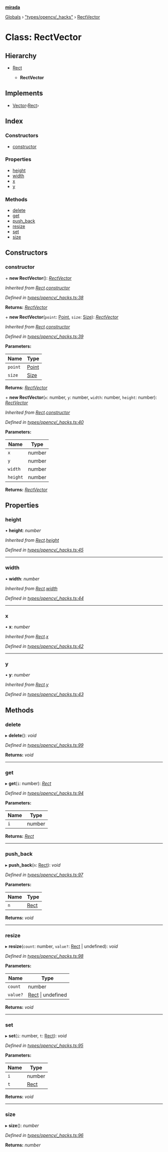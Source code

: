 **[mirada](../README.md)**

[Globals](../README.md) › ["types/opencv/_hacks"](../modules/_types_opencv__hacks_.md) › [RectVector](_types_opencv__hacks_.rectvector.md)

# Class: RectVector

## Hierarchy

* [Rect](_types_opencv__hacks_.rect.md)

  * **RectVector**

## Implements

* [Vector](_types_opencv__hacks_.vector.md)‹[Rect](_types_opencv__hacks_.rect.md)›

## Index

### Constructors

* [constructor](_types_opencv__hacks_.rectvector.md#constructor)

### Properties

* [height](_types_opencv__hacks_.rectvector.md#height)
* [width](_types_opencv__hacks_.rectvector.md#width)
* [x](_types_opencv__hacks_.rectvector.md#x)
* [y](_types_opencv__hacks_.rectvector.md#y)

### Methods

* [delete](_types_opencv__hacks_.rectvector.md#delete)
* [get](_types_opencv__hacks_.rectvector.md#get)
* [push_back](_types_opencv__hacks_.rectvector.md#push_back)
* [resize](_types_opencv__hacks_.rectvector.md#resize)
* [set](_types_opencv__hacks_.rectvector.md#set)
* [size](_types_opencv__hacks_.rectvector.md#size)

## Constructors

###  constructor

\+ **new RectVector**(): *[RectVector](_types_opencv__hacks_.rectvector.md)*

*Inherited from [Rect](_types_opencv__hacks_.rect.md).[constructor](_types_opencv__hacks_.rect.md#constructor)*

*Defined in [types/opencv/_hacks.ts:38](https://github.com/cancerberoSgx/mirada/blob/170e57c/mirada/src/types/opencv/_hacks.ts#L38)*

**Returns:** *[RectVector](_types_opencv__hacks_.rectvector.md)*

\+ **new RectVector**(`point`: [Point](_types_opencv__hacks_.point.md), `size`: [Size](_types_opencv__hacks_.size.md)): *[RectVector](_types_opencv__hacks_.rectvector.md)*

*Inherited from [Rect](_types_opencv__hacks_.rect.md).[constructor](_types_opencv__hacks_.rect.md#constructor)*

*Defined in [types/opencv/_hacks.ts:39](https://github.com/cancerberoSgx/mirada/blob/170e57c/mirada/src/types/opencv/_hacks.ts#L39)*

**Parameters:**

Name | Type |
------ | ------ |
`point` | [Point](_types_opencv__hacks_.point.md) |
`size` | [Size](_types_opencv__hacks_.size.md) |

**Returns:** *[RectVector](_types_opencv__hacks_.rectvector.md)*

\+ **new RectVector**(`x`: number, `y`: number, `width`: number, `height`: number): *[RectVector](_types_opencv__hacks_.rectvector.md)*

*Inherited from [Rect](_types_opencv__hacks_.rect.md).[constructor](_types_opencv__hacks_.rect.md#constructor)*

*Defined in [types/opencv/_hacks.ts:40](https://github.com/cancerberoSgx/mirada/blob/170e57c/mirada/src/types/opencv/_hacks.ts#L40)*

**Parameters:**

Name | Type |
------ | ------ |
`x` | number |
`y` | number |
`width` | number |
`height` | number |

**Returns:** *[RectVector](_types_opencv__hacks_.rectvector.md)*

## Properties

###  height

• **height**: *number*

*Inherited from [Rect](_types_opencv__hacks_.rect.md).[height](_types_opencv__hacks_.rect.md#height)*

*Defined in [types/opencv/_hacks.ts:45](https://github.com/cancerberoSgx/mirada/blob/170e57c/mirada/src/types/opencv/_hacks.ts#L45)*

___

###  width

• **width**: *number*

*Inherited from [Rect](_types_opencv__hacks_.rect.md).[width](_types_opencv__hacks_.rect.md#width)*

*Defined in [types/opencv/_hacks.ts:44](https://github.com/cancerberoSgx/mirada/blob/170e57c/mirada/src/types/opencv/_hacks.ts#L44)*

___

###  x

• **x**: *number*

*Inherited from [Rect](_types_opencv__hacks_.rect.md).[x](_types_opencv__hacks_.rect.md#x)*

*Defined in [types/opencv/_hacks.ts:42](https://github.com/cancerberoSgx/mirada/blob/170e57c/mirada/src/types/opencv/_hacks.ts#L42)*

___

###  y

• **y**: *number*

*Inherited from [Rect](_types_opencv__hacks_.rect.md).[y](_types_opencv__hacks_.rect.md#y)*

*Defined in [types/opencv/_hacks.ts:43](https://github.com/cancerberoSgx/mirada/blob/170e57c/mirada/src/types/opencv/_hacks.ts#L43)*

## Methods

###  delete

▸ **delete**(): *void*

*Defined in [types/opencv/_hacks.ts:99](https://github.com/cancerberoSgx/mirada/blob/170e57c/mirada/src/types/opencv/_hacks.ts#L99)*

**Returns:** *void*

___

###  get

▸ **get**(`i`: number): *[Rect](_types_opencv__hacks_.rect.md)*

*Defined in [types/opencv/_hacks.ts:94](https://github.com/cancerberoSgx/mirada/blob/170e57c/mirada/src/types/opencv/_hacks.ts#L94)*

**Parameters:**

Name | Type |
------ | ------ |
`i` | number |

**Returns:** *[Rect](_types_opencv__hacks_.rect.md)*

___

###  push_back

▸ **push_back**(`n`: [Rect](_types_opencv__hacks_.rect.md)): *void*

*Defined in [types/opencv/_hacks.ts:97](https://github.com/cancerberoSgx/mirada/blob/170e57c/mirada/src/types/opencv/_hacks.ts#L97)*

**Parameters:**

Name | Type |
------ | ------ |
`n` | [Rect](_types_opencv__hacks_.rect.md) |

**Returns:** *void*

___

###  resize

▸ **resize**(`count`: number, `value?`: [Rect](_types_opencv__hacks_.rect.md) | undefined): *void*

*Defined in [types/opencv/_hacks.ts:98](https://github.com/cancerberoSgx/mirada/blob/170e57c/mirada/src/types/opencv/_hacks.ts#L98)*

**Parameters:**

Name | Type |
------ | ------ |
`count` | number |
`value?` | [Rect](_types_opencv__hacks_.rect.md) \| undefined |

**Returns:** *void*

___

###  set

▸ **set**(`i`: number, `t`: [Rect](_types_opencv__hacks_.rect.md)): *void*

*Defined in [types/opencv/_hacks.ts:95](https://github.com/cancerberoSgx/mirada/blob/170e57c/mirada/src/types/opencv/_hacks.ts#L95)*

**Parameters:**

Name | Type |
------ | ------ |
`i` | number |
`t` | [Rect](_types_opencv__hacks_.rect.md) |

**Returns:** *void*

___

###  size

▸ **size**(): *number*

*Defined in [types/opencv/_hacks.ts:96](https://github.com/cancerberoSgx/mirada/blob/170e57c/mirada/src/types/opencv/_hacks.ts#L96)*

**Returns:** *number*